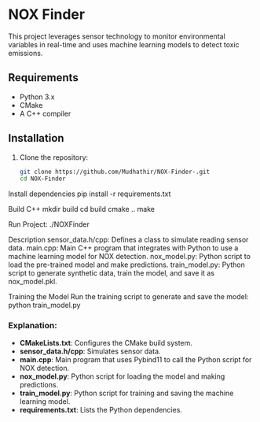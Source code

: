 # NOX Finder

This project leverages sensor technology to monitor environmental variables in real-time and uses machine learning models to detect toxic emissions.


## Requirements

- Python 3.x
- CMake
- A C++ compiler

## Installation

1. Clone the repository:
   ```sh
   git clone https://github.com/Mudhathir/NOX-Finder-.git
   cd NOX-Finder
Install dependencies
pip install -r requirements.txt

Build C++
mkdir build
cd build
cmake ..
make

Run Project:
./NOXFinder


Description
sensor_data.h/cpp: Defines a class to simulate reading sensor data.
main.cpp: Main C++ program that integrates with Python to use a machine learning model for NOX detection.
nox_model.py: Python script to load the pre-trained model and make predictions.
train_model.py: Python script to generate synthetic data, train the model, and save it as nox_model.pkl.


Training the Model
Run the training script to generate and save the model:
python train_model.py


### Explanation:
- **CMakeLists.txt**: Configures the CMake build system.
- **sensor_data.h/cpp**: Simulates sensor data.
- **main.cpp**: Main program that uses Pybind11 to call the Python script for NOX detection.
- **nox_model.py**: Python script for loading the model and making predictions.
- **train_model.py**: Python script for training and saving the machine learning model.
- **requirements.txt**: Lists the Python dependencies.
